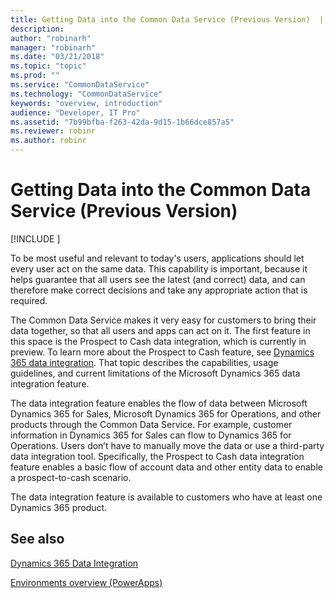 ```yaml
---
title: Getting Data into the Common Data Service (Previous Version)  | Microsoft Docs
description: 
author: "robinarh"
manager: "robinarh"
ms.date: "03/21/2018"
ms.topic: "topic"
ms.prod: ""
ms.service: "CommonDataService"
ms.technology: "CommonDataService"
keywords: "overview, introduction"
audience: "Developer, IT Pro"
ms.assetid: "7b99bfba-f263-42da-9d15-1b66dce857a5"
ms.reviewer: robinr
ms.author: robinr
---
```


# Getting Data into the Common Data Service (Previous Version)

[!INCLUDE [](../includes/new-version.md)]


To be most useful and relevant to today's users, applications should let every user act on the same data. This capability is important, because it helps guarantee that all users see the latest (and correct) data, and can therefore make correct decisions and take any appropriate action that is required.

The Common Data Service makes it very easy for customers to bring their data together, so that all users and apps can act on it. The first feature in this space is the Prospect to Cash data integration, which is currently in preview. To learn more about the Prospect to Cash feature, see [Dynamics 365 data integration](dynamics-365-integration.md). That topic describes the capabilities, usage guidelines, and current limitations of the Microsoft Dynamics 365 data integration feature.

The data integration feature enables the flow of data between Microsoft Dynamics 365 for Sales, Microsoft Dynamics 365 for Operations, and other products through the Common Data Service. For example, customer information in Dynamics 365 for Sales can flow to Dynamics 365 for Operations. Users don’t have to manually move the data or use a third-party data integration tool. Specifically, the Prospect to Cash data integration feature enables a basic flow of account data and other entity data to enable a prospect-to-cash scenario.

The data integration feature is available to customers who have at least one Dynamics 365 product.

<!--If you are interested in participating in the preview program, contact us at [cdspreviewprogs_at_microsoft.com](mailto:cdspreviewprogs@microsoft.com).-->

## See also
[Dynamics 365 Data Integration](dynamics-365-integration.md)

[Environments overview (PowerApps)](https://powerapps.microsoft.com/tutorials/environments-overview/)


